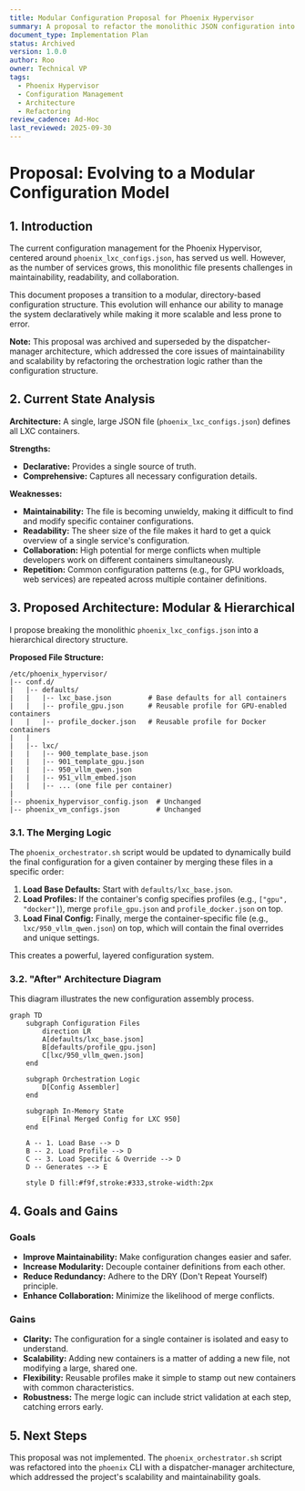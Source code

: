 ```yaml
---
title: Modular Configuration Proposal for Phoenix Hypervisor
summary: A proposal to refactor the monolithic JSON configuration into a modular, directory-based structure to improve maintainability, scalability, and collaboration.
document_type: Implementation Plan
status: Archived
version: 1.0.0
author: Roo
owner: Technical VP
tags:
  - Phoenix Hypervisor
  - Configuration Management
  - Architecture
  - Refactoring
review_cadence: Ad-Hoc
last_reviewed: 2025-09-30
---
```


# Proposal: Evolving to a Modular Configuration Model

## 1. Introduction

The current configuration management for the Phoenix Hypervisor, centered around `phoenix_lxc_configs.json`, has served us well. However, as the number of services grows, this monolithic file presents challenges in maintainability, readability, and collaboration.

This document proposes a transition to a modular, directory-based configuration structure. This evolution will enhance our ability to manage the system declaratively while making it more scalable and less prone to error.

**Note:** This proposal was archived and superseded by the dispatcher-manager architecture, which addressed the core issues of maintainability and scalability by refactoring the orchestration logic rather than the configuration structure.

## 2. Current State Analysis

**Architecture:** A single, large JSON file (`phoenix_lxc_configs.json`) defines all LXC containers.

**Strengths:**
*   **Declarative:** Provides a single source of truth.
*   **Comprehensive:** Captures all necessary configuration details.

**Weaknesses:**
*   **Maintainability:** The file is becoming unwieldy, making it difficult to find and modify specific container configurations.
*   **Readability:** The sheer size of the file makes it hard to get a quick overview of a single service's configuration.
*   **Collaboration:** High potential for merge conflicts when multiple developers work on different containers simultaneously.
*   **Repetition:** Common configuration patterns (e.g., for GPU workloads, web services) are repeated across multiple container definitions.

## 3. Proposed Architecture: Modular & Hierarchical

I propose breaking the monolithic `phoenix_lxc_configs.json` into a hierarchical directory structure.

**Proposed File Structure:**

```
/etc/phoenix_hypervisor/
|-- conf.d/
|   |-- defaults/
|   |   |-- lxc_base.json         # Base defaults for all containers
|   |   |-- profile_gpu.json      # Reusable profile for GPU-enabled containers
|   |   |-- profile_docker.json   # Reusable profile for Docker containers
|   |
|   |-- lxc/
|   |   |-- 900_template_base.json
|   |   |-- 901_template_gpu.json
|   |   |-- 950_vllm_qwen.json
|   |   |-- 951_vllm_embed.json
|   |   |-- ... (one file per container)
|
|-- phoenix_hypervisor_config.json  # Unchanged
|-- phoenix_vm_configs.json         # Unchanged
```

### 3.1. The Merging Logic

The `phoenix_orchestrator.sh` script would be updated to dynamically build the final configuration for a given container by merging these files in a specific order:

1.  **Load Base Defaults:** Start with `defaults/lxc_base.json`.
2.  **Load Profiles:** If the container's config specifies profiles (e.g., `["gpu", "docker"]`), merge `profile_gpu.json` and `profile_docker.json` on top.
3.  **Load Final Config:** Finally, merge the container-specific file (e.g., `lxc/950_vllm_qwen.json`) on top, which will contain the final overrides and unique settings.

This creates a powerful, layered configuration system.

### 3.2. "After" Architecture Diagram

This diagram illustrates the new configuration assembly process.

```mermaid
graph TD
    subgraph Configuration Files
        direction LR
        A[defaults/lxc_base.json]
        B[defaults/profile_gpu.json]
        C[lxc/950_vllm_qwen.json]
    end

    subgraph Orchestration Logic
        D[Config Assembler]
    end

    subgraph In-Memory State
        E[Final Merged Config for LXC 950]
    end

    A -- 1. Load Base --> D
    B -- 2. Load Profile --> D
    C -- 3. Load Specific & Override --> D
    D -- Generates --> E

    style D fill:#f9f,stroke:#333,stroke-width:2px
```

## 4. Goals and Gains

### Goals

*   **Improve Maintainability:** Make configuration changes easier and safer.
*   **Increase Modularity:** Decouple container definitions from each other.
*   **Reduce Redundancy:** Adhere to the DRY (Don't Repeat Yourself) principle.
*   **Enhance Collaboration:** Minimize the likelihood of merge conflicts.

### Gains

*   **Clarity:** The configuration for a single container is isolated and easy to understand.
*   **Scalability:** Adding new containers is a matter of adding a new file, not modifying a large, shared one.
*   **Flexibility:** Reusable profiles make it simple to stamp out new containers with common characteristics.
*   **Robustness:** The merge logic can include strict validation at each step, catching errors early.

## 5. Next Steps

This proposal was not implemented. The `phoenix_orchestrator.sh` script was refactored into the `phoenix` CLI with a dispatcher-manager architecture, which addressed the project's scalability and maintainability goals.